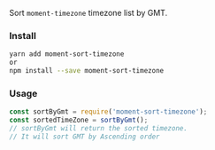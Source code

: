 Sort `moment-timezone` timezone list by GMT.
### Install

```bash
yarn add moment-sort-timezone
or
npm install --save moment-sort-timezone
```

### Usage

```js
const sortByGmt = require('moment-sort-timezone');
const sortedTimeZone = sortByGmt();
// sortByGmt will return the sorted timezone.
// It will sort GMT by Ascending order
```
